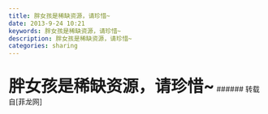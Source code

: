 ```yaml
---
title: 胖女孩是稀缺资源，请珍惜~
date: 2013-9-24 10:21
keywords: 胖女孩是稀缺资源，请珍惜~
description: 胖女孩是稀缺资源，请珍惜~
categories: sharing
---
```

<td class="t_f" id="postmessage_53448">

<br/>
<strong><font size="6"><img alt="" border="0" onclick="" onmouseover="" smilieid="103" src="static/image/smiley/qiubilong/2.gif"/>胖女孩是稀缺资源，请珍惜~<img alt="" border="0" onclick="" onmouseover="" smilieid="96" src="static/image/smiley/qiubilong/6.gif"/></font></strong></td>
###### 转载自[菲龙网]